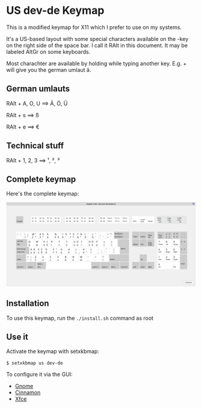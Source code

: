 # US dev-de Keymap

This is a modified keymap for X11 which I prefer to use on my systems.

It's a US-based layout with some special characters available on the
<Alt>-key on the right side of the space bar. I call it RAlt in this
document. It may be labeled AltGr on some keyboards.

Most charachter are available by holding <RAlt> while typing another
key. E.g. <RAlt>+<a> will give you the german umlaut ä.

## German umlauts

RAlt + A, O, U  ==>  Ä, Ö, Ü

RAlt + s        ==>  ß

RAlt + e        ==>  €

## Technical stuff

RAlt + 1, 2, 3  ==>  ¹, ², ³
       
## Complete keymap

Here's the complete keymap:

![Keymap](keymap.png)

## Installation

To use this keymap, run the `./install.sh` command as root

## Use it

Activate the keymap with setxkbmap:
 
```
$ setxkbmap us dev-de
```

To configure it via the GUI:

* [Gnome](https://www.mkammerer.de/blog/custom-keyboard-layouts-in-gnome/)
* [Cinnamon](https://www.mkammerer.de/blog/custom-keyboard-layouts-in-cinnamon/)
* [Xfce](https://www.mkammerer.de/blog/custom-keyboard-layouts-with-linux/)

